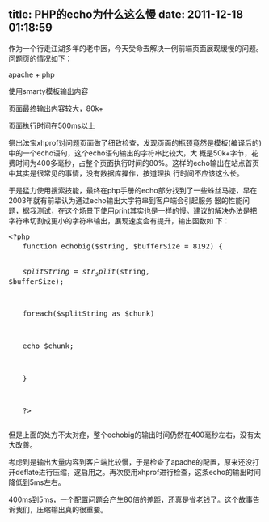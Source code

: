 title: PHP的echo为什么这么慢
date: 2011-12-18 01:18:59
---

<p>
	作为一个行走江湖多年的老中医，今天受命去解决一例前端页面展现缓慢的问题。问题页的情况如下：
</p>
<p>
	apache + php
</p>
<p>
	使用smarty模板输出内容
</p>
<p>
	页面最终输出内容较大，80k+
</p>
<p>
	页面执行时间在500ms以上
</p>
<p>
	祭出法宝xhprof对问题页面做了细致检查，发现页面的瓶颈竟然是模板(编译后的)中的一个echo语句，这个echo语句输出的字符串比较大，大
概是50k+字节，花费时间为400多毫秒，占整个页面执行时间的80%。这样的echo输出在站点首页中其实是很常见的事情，没有数据库操作，按道理执
行时间不应该这么长。
</p>
<p>
	于是猛力使用搜索技能，最终在php手册的echo部分找到了一些蛛丝马迹，早在2003年就有前辈认为通过echo输出大字符串到客户端会引起服务
器的性能问题，据我测试，在这个场景下使用print其实也是一样的慢。建议的解决办法是把字符串切割成更小的字符串输出，展现速度会有提升，输出函数如
下：
</p>
<p>
<pre class="prettyprint lang-php">&lt;?php
　　function echobig($string, $bufferSize = 8192) {

　　$splitString = str_split($string, $bufferSize);

　　foreach($splitString as $chunk)

　　echo $chunk;

　　}

　　?&gt;</pre>
</p>
<p>
	但是上面的处方不太对症，整个echobig的输出时间仍然在400毫秒左右，没有太大改善。
</p>
<p>
	考虑到是输出大量内容到客户端比较慢，于是检查了apache的配置，原来还没打开deflate进行压缩，遂启用之。再次使用xhprof进行检查，这条echo的输出时间降低到5ms左右。
</p>
<p>
	400ms到5ms，一个配置问题会产生80倍的差距，还真是省老钱了。这个故事告诉我们，压缩输出真的很重要。
</p>
<br />